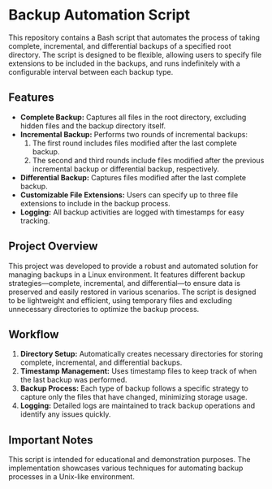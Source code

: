 # Backup Automation Script

This repository contains a Bash script that automates the process of taking complete, incremental, and differential backups of a specified root directory. The script is designed to be flexible, allowing users to specify file extensions to be included in the backups, and runs indefinitely with a configurable interval between each backup type.

## Features

- **Complete Backup:** Captures all files in the root directory, excluding hidden files and the backup directory itself.
- **Incremental Backup:** Performs two rounds of incremental backups:
  1. The first round includes files modified after the last complete backup.
  2. The second and third rounds include files modified after the previous incremental backup or differential backup, respectively.
- **Differential Backup:** Captures files modified after the last complete backup.
- **Customizable File Extensions:** Users can specify up to three file extensions to include in the backup process.
- **Logging:** All backup activities are logged with timestamps for easy tracking.

## Project Overview

This project was developed to provide a robust and automated solution for managing backups in a Linux environment. It features different backup strategies—complete, incremental, and differential—to ensure data is preserved and easily restored in various scenarios. The script is designed to be lightweight and efficient, using temporary files and excluding unnecessary directories to optimize the backup process.

## Workflow

1. **Directory Setup:** Automatically creates necessary directories for storing complete, incremental, and differential backups.
2. **Timestamp Management:** Uses timestamp files to keep track of when the last backup was performed.
3. **Backup Process:** Each type of backup follows a specific strategy to capture only the files that have changed, minimizing storage usage.
4. **Logging:** Detailed logs are maintained to track backup operations and identify any issues quickly.

## Important Notes

This script is intended for educational and demonstration purposes. The implementation showcases various techniques for automating backup processes in a Unix-like environment.
